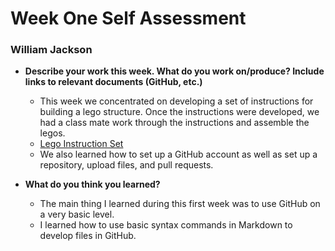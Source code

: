 # Week One Self Assessment
### William Jackson

- **Describe your work this week. What do you work on/produce? Include links to relevant documents (GitHub, etc.)**
  - This week we concentrated on developing a set of instructions for building a lego structure. Once the instructions were developed, we had a class mate work through the instructions and assemble the legos.
  - [Lego Instruction Set](https://www.google.com)
  -  We also learned how to set up a GitHub account as well as set up a repository, upload files, and pull requests.

- **What do you think you learned?**
  - The main thing I learned during this first week was to use GitHub on a very basic level. 
  - I learned how to use basic syntax commands in Markdown to develop files in GitHub.
